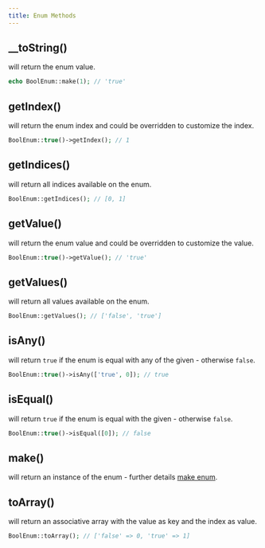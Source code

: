 ```yaml
---
title: Enum Methods
---
```


## __toString()

will return the enum value.

```php
echo BoolEnum::make(1); // 'true'
```

## getIndex()

will return the enum index and could be overridden to customize the index.

```php
BoolEnum::true()->getIndex(); // 1
```

## getIndices()

will return all indices available on the enum.

```php
BoolEnum::getIndices(); // [0, 1]
```

## getValue()

will return the enum value and could be overridden to customize the value.

```php
BoolEnum::true()->getValue(); // 'true'
```

## getValues()

will return all values available on the enum.

```php
BoolEnum::getValues(); // ['false', 'true']
```

## isAny()

will return `true` if the enum is equal with any of the given - otherwise `false`.

```php
BoolEnum::true()->isAny(['true', 0]); // true
```

## isEqual()

will return `true` if the enum is equal with the given - otherwise `false`.

```php
BoolEnum::true()->isEqual([0]); // false
```

## make()

will return an instance of the enum - further details [make enum](/enum/v2/usage/make-enum).

## toArray()

will return an associative array with the value as key and the index as value.

```php
BoolEnum::toArray(); // ['false' => 0, 'true' => 1]
```
